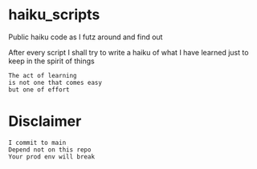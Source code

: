 # haiku_scripts
Public haiku code as I futz around and find out

After every script I shall try to write a haiku of what I have learned just to keep in the spirit of things

```
The act of learning
is not one that comes easy
but one of effort
```

# Disclaimer

```
I commit to main
Depend not on this repo
Your prod env will break
```
